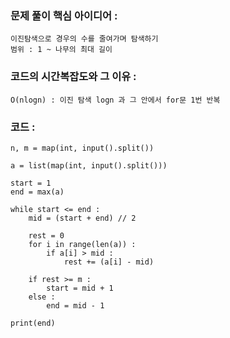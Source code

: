 ### 문제 풀이 핵심 아이디어 :
    이진탐색으로 경우의 수를 줄여가며 탐색하기
    범위 : 1 ~ 나무의 최대 길이
    

### 코드의 시간복잡도와 그 이유 :
    O(nlogn) : 이진 탐색 logn 과 그 안에서 for문 1번 반복

### 코드 :
```
n, m = map(int, input().split())

a = list(map(int, input().split()))

start = 1
end = max(a)

while start <= end :
    mid = (start + end) // 2

    rest = 0
    for i in range(len(a)) :
        if a[i] > mid :
            rest += (a[i] - mid)

    if rest >= m :
        start = mid + 1
    else :
        end = mid - 1

print(end)
```
